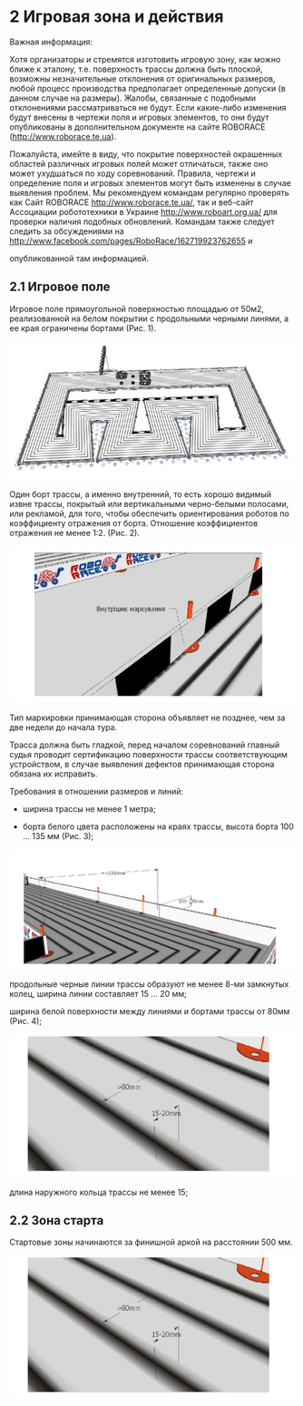 # 2 Игровая зона и действия

Важная информация:

Хотя организаторы и стремятся изготовить игровую зону, как можно ближе к эталону, т.е. поверхность трассы должна быть плоской, возможны незначительные отклонения от оригинальных размеров, любой процесс производства предполагает определенные допуски (в данном случае на размеры). Жалобы, связанные с подобными отклонениями рассматриваться не будут. Если какие-либо изменения будут внесены в чертежи поля и игровых элементов, то они будут опубликованы в дополнительном документе на сайте ROBORACE (http://www.roborace.te.ua).

Пожалуйста, имейте в виду, что покрытие поверхностей окрашенных областей различных игровых полей может отличаться, также оно может ухудшаться по ходу соревнований. Правила, чертежи и определение поля и игровых элементов могут быть изменены в случае выявления проблем. Мы рекомендуем командам регулярно проверять как Сайт ROBORACE http://www.roborace.te.ua/, так и веб-сайт Ассоциации робототехники в Украине http://www.roboart.org.ua/ для проверки наличия подобных обновлений. Командам также следует следить за обсуждениями на http://www.facebook.com/pages/RoboRace/162719923762655 и

опубликованной там информацией.

## 2.1 Игровое поле

Игровое поле прямоугольной поверхностью площадью от 50м2, реализованной на белом покрытии с продольными черными линями, а ее края ограничены бортами (Рис. 1).


![Рис.1 – Пример игрового поля (трассы)](../images/1.png)


Один борт трассы, а именно внутренний, то есть хорошо видимый извне трассы, покрытый или вертикальными черно-белыми полосами, или рекламой, для того, чтобы обеспечить ориентирования роботов по коэффициенту отражения от борта. Отношение коэффициентов отражения не менее 1:2. (Рис. 2).


![Рис.2 – Пример маркировки внутреннего борта игрового поля](../images/2.png)


Тип маркировки принимающая сторона объявляет не позднее, чем за две недели до начала тура.

Трасса должна быть гладкой, перед началом соревнований главный судья проводит сертификацию поверхности трассы соответствующим устройством, в случае выявления дефектов принимающая сторона обязана их исправить.

Требования в отношении размеров и линий:

- ширина трассы не менее 1 метра;

- борта белого цвета расположены на краях трассы, высота борта 100 ... 135 мм (Рис. 3);


![Рис.3 – Ширина трассы и высота бортов](../images/3.png)



продольные черные линии трассы образуют не менее 8-ми замкнутых колец, ширина линии составляет 15 ... 20 мм;

ширина белой поверхности между линиями и бортами трассы от 80мм (Рис. 4);


![Рис.4 – Ширина линий и расстояние между ними](../images/4.png)

длина наружного кольца трассы не менее 15;

## 2.2 Зона старта

Стартовые зоны начинаются за финишной аркой на расстоянии 500 мм.


![Рис.5. – Схема стартового размещения роботов в заезде](../images/4.png)

